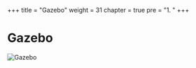 +++
title = "Gazebo"
weight = 31
chapter = true
pre = "1. "
+++

# Gazebo

![Gazebo](/slides/gazebo.gif)
